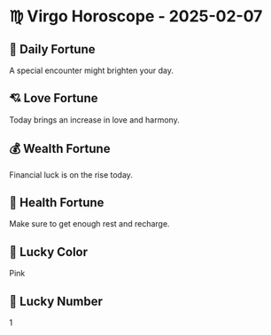 # ♍ Virgo Horoscope - 2025-02-07

## 🎯 Daily Fortune

A special encounter might brighten your day.

## 💘 Love Fortune

Today brings an increase in love and harmony.

## 💰 Wealth Fortune

Financial luck is on the rise today.

## 🌱 Health Fortune

Make sure to get enough rest and recharge.

## 🎨 Lucky Color

Pink

## 🔢 Lucky Number

1

